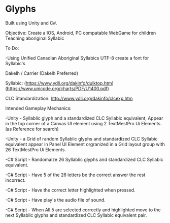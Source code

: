 # Glyphs

Built using Unity and C#.


  Objective: Create a IOS, Android, PC compatable WebGame for children Teaching aboriginal Syllabic


To Do:


-Using Unified Canadian Aboriginal Syllabics UTF-8 create a font for Syllabic's 

  Dakelh / Carrier (Dakelh Preferred)

  Syllabic:
  (https://www.ydli.org/dakinfo/dulktop.htm) (https://www.unicode.org/charts/PDF/U1400.pdf)

  CLC Standardization:
  http://www.ydli.org/dakinfo/clcexp.htm


Intended Gameplay Mechanics:

   
  -Unity - Syllablic glyph and a standardized CLC Syllabic equivalent, Appear in the top corner of a Canvas UI element using 2 TextMestPro Ui Elements.
  (as Reference for search)
  
  -Unity - a Grid of random Syllablic glyphs and standardized CLC Syllabic equivalent appear in Panel UI Element orgranized in a Grid layout group with 26 TextMestPro Ui Elements.
  
  
  
  -C# Script - Randomaize 26 Syllablic glyphs and standardized CLC Syllabic equivalent. 
  
  -C# Script - Have 5 of the 26 letters be the correct answer the rest incorrect.

  -C# Script - Have the correct letter highlighted when pressed.
  
  -C# Script - Have play's the audio file of sound.

  -C# Script - When All 5 are selected correctly and highlighted move to the next Syllablic glyphs and standardized CLC Syllabic equivalent pair.
  


